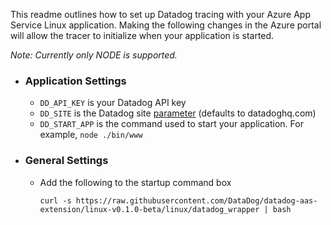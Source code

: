 This readme outlines how to set up Datadog tracing with your Azure App Service Linux application. Making the following changes in the Azure portal will allow the tracer to initialize when your application is started.

_Note: Currently only NODE is supported._

- ### Application Settings
    - `DD_API_KEY` is your Datadog API key 
    - `DD_SITE` is the Datadog site [parameter](https://docs.datadoghq.com/getting_started/site/#access-the-datadog-site) (defaults to datadoghq.com)
    - `DD_START_APP` is the command used to start your application. For example, `node ./bin/www`

- ### General Settings
    - Add the following to the startup command box
    
          curl -s https://raw.githubusercontent.com/DataDog/datadog-aas-extension/linux-v0.1.0-beta/linux/datadog_wrapper | bash